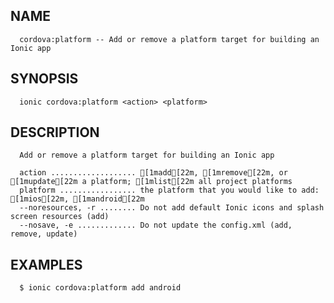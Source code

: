 
## NAME
      cordova:platform -- Add or remove a platform target for building an Ionic app
  
## SYNOPSIS
      ionic cordova:platform <action> <platform>
  
## DESCRIPTION
      Add or remove a platform target for building an Ionic app

      action ................... [1madd[22m, [1mremove[22m, or [1mupdate[22m a platform; [1mlist[22m all project platforms
      platform ................. the platform that you would like to add: [1mios[22m, [1mandroid[22m
      --noresources, -r ........ Do not add default Ionic icons and splash screen resources (add)
      --nosave, -e ............. Do not update the config.xml (add, remove, update)

## EXAMPLES
      $ ionic cordova:platform add android 

